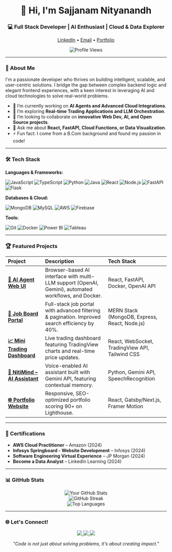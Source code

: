 <h1 align="center">👋 Hi, I'm Sajjanam Nityanandh</h1>
<h3 align="center">💻 Full Stack Developer | AI Enthusiast | Cloud & Data Explorer</h3>

<p align="center">
  <a href="https://www.linkedin.com/in/yourprofile">LinkedIn</a> •
  <a href="mailto:your.email@example.com">Email</a> •
  <a href="https://yourportfolio.com">Portfolio</a>
</p>

<p align="center">
  <img src="https://komarev.com/ghpvc/?username=yourusername&label=Profile%20Views&color=0e75b6&style=flat" alt="Profile Views" />
</p>

---

### 🚀 About Me

I'm a passionate developer who thrives on building intelligent, scalable, and user-centric solutions. I bridge the gap between complex backend logic and elegant frontend experiences, with a keen interest in leveraging AI and cloud technologies to solve real-world problems.

- 🔭 I’m currently working on **AI Agents and Advanced Cloud Integrations**.
- 🌱 I’m exploring **Real-time Trading Applications and LLM Orchestration**.
- 👯 I’m looking to collaborate on **innovative Web Dev, AI, and Open Source projects**.
- 💬 Ask me about **React, FastAPI, Cloud Functions, or Data Visualization**.
- ⚡ Fun fact: I come from a B.Com background and found my passion in code!

---

### 🛠️ Tech Stack

**Languages & Frameworks:**

![JavaScript](https://img.shields.io/badge/JavaScript-F7DF1E?style=for-the-badge&logo=javascript&logoColor=black)
![TypeScript](https://img.shields.io/badge/TypeScript-007ACC?style=for-the-badge&logo=typescript&logoColor=white)
![Python](https://img.shields.io/badge/Python-3776AB?style=for-the-badge&logo=python&logoColor=white)
![Java](https://img.shields.io/badge/Java-ED8B00?style=for-the-badge&logo=openjdk&logoColor=white)
![React](https://img.shields.io/badge/React-20232A?style=for-the-badge&logo=react&logoColor=61DAFB)
![Node.js](https://img.shields.io/badge/Node.js-339933?style=for-the-badge&logo=nodedotjs&logoColor=white)
![FastAPI](https://img.shields.io/badge/FastAPI-009688?style=for-the-badge&logo=fastapi&logoColor=white)
![Flask](https://img.shields.io/badge/Flask-000000?style=for-the-badge&logo=flask&logoColor=white)

**Databases & Cloud:**

![MongoDB](https://img.shields.io/badge/MongoDB-47A248?style=for-the-badge&logo=mongodb&logoColor=white)
![MySQL](https://img.shields.io/badge/MySQL-4479A1?style=for-the-badge&logo=mysql&logoColor=white)
![AWS](https://img.shields.io/badge/AWS-FF9900?style=for-the-badge&logo=amazonaws&logoColor=white)
![Firebase](https://img.shields.io/badge/Firebase-FFCA28?style=for-the-badge&logo=firebase&logoColor=black)

**Tools:**

![Git](https://img.shields.io/badge/Git-F05032?style=for-the-badge&logo=git&logoColor=white)
![Docker](https://img.shields.io/badge/Docker-2496ED?style=for-the-badge&logo=docker&logoColor=white)
![Power BI](https://img.shields.io/badge/Power_BI-F2C811?style=for-the-badge&logo=powerbi&logoColor=black)
![Tableau](https://img.shields.io/badge/Tableau-E97627?style=for-the-badge&logo=tableau&logoColor=white)

---

### 🏆 Featured Projects

| Project | Description | Tech Stack |
| :--- | :--- | :--- |
| **[🤖 AI Agent Web UI](https://github.com/yourusername/ai-agent-ui)** | Browser-based AI interface with multi-LLM support (OpenAI, Gemini), automated workflows, and Docker. | React, FastAPI, Docker, OpenAI API |
| **[💼 Job Board Portal](https://github.com/yourusername/job-board)** | Full-stack job portal with advanced filtering & pagination. Improved search efficiency by 40%. | MERN Stack (MongoDB, Express, React, Node.js) |
| **[📈 Mini Trading Dashboard](https://github.com/yourusername/trading-dash)** | Live trading dashboard featuring TradingView charts and real-time price updates. | React, WebSocket, TradingView API, Tailwind CSS |
| **[🧠 NitiMind – AI Assistant](https://github.com/yourusername/nitimind)** | Voice-enabled AI assistant built with Gemini API, featuring contextual memory. | Python, Gemini API, SpeechRecognition |
| **[🌐 Portfolio Website](https://github.com/yourusername/portfolio)** | Responsive, SEO-optimized portfolio scoring 90+ on Lighthouse. | React, Gatsby/Next.js, Framer Motion |

---

### 📜 Certifications

- **AWS Cloud Practitioner** – Amazon (2024)
- **Infosys Springboard - Website Development** – Infosys (2024)
- **Software Engineering Virtual Experience** – JP Morgan (2024)
- **Become a Data Analyst** – LinkedIn Learning (2024)

---

### 📊 GitHub Stats

<p align="center">
  <img src="https://github-readme-stats.vercel.app/api?username=yourusername&show_icons=true&theme=radical&hide_border=true" alt="Your GitHub Stats" />
  <br/>
  <img src="https://github-readme-streak-stats.herokuapp.com/?user=yourusername&theme=radical&hide_border=true" alt="GitHub Streak" />
  <br/>
  <img src="https://github-readme-stats.vercel.app/api/top-langs/?username=yourusername&layout=compact&theme=radical&hide_border=true" alt="Top Languages" />
</p>

---

### 🌐 Let's Connect!

<p align="center">
  <a href="https://www.linkedin.com/in/yourprofile">
    <img src="https://img.shields.io/badge/LinkedIn-0077B5?style=for-the-badge&logo=linkedin&logoColor=white" />
  </a>
  <a href="mailto:your.email@example.com">
    <img src="https://img.shields.io/badge/Gmail-D14836?style=for-the-badge&logo=gmail&logoColor=white" />
  </a>
  <a href="https://yourportfolio.com">
    <img src="https://img.shields.io/badge/Portfolio-%23000000.svg?style=for-the-badge&logo=react&logoColor=white" />
  </a>
</p>

<p align="center">
  <i>"Code is not just about solving problems, it's about creating impact."</i>
</p>
